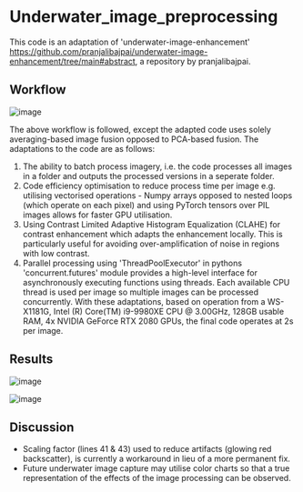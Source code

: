 # Underwater_image_preprocessing
This code is an adaptation of 'underwater-image-enhancement' https://github.com/pranjalibajpai/underwater-image-enhancement/tree/main#abstract, a repository by pranjalibajpai. 

## Workflow 
![image](https://github.com/karlroberts0401/Underwater_image_preprocessing/assets/93919314/ede4c960-aa61-4cfe-9db5-4433be96c80f)

The above workflow is followed, except the adapted code uses solely averaging-based image fusion opposed to PCA-based fusion.
The adaptations to the code are as follows:
1. The ability to batch process imagery, i.e. the code processes all images in a folder and outputs the processed versions in a seperate folder.
2. Code efficiency optimisation to reduce process time per image e.g. utilising vectorised operations - Numpy arrays opposed to nested loops (which operate on each pixel) and using PyTorch tensors over PIL images allows for faster GPU utilisation.
3. Using Contrast Limited Adaptive Histogram Equalization (CLAHE) for contrast enhancement which adapts the enhancement locally. This is particularly useful for avoiding over-amplification of noise in regions with low contrast.
4. Parallel processing using 'ThreadPoolExecutor' in pythons 'concurrent.futures' module provides a high-level interface for asynchronously executing functions using threads. Each available CPU thread is used per image so multiple images can be processed concurrently. 
With these adaptations, based on operation from a WS-X1181G, Intel (R) Core(TM) i9-9980XE CPU @ 3.00GHz, 128GB usable RAM, 4x NVIDIA GeForce RTX 2080 GPUs, the final code operates at 2s per image.

## Results

![image](https://github.com/karlroberts0401/Underwater_image_preprocessing/assets/93919314/a16f6f28-2ef7-434c-b3fc-97166aab61e8)


![image](https://github.com/karlroberts0401/Underwater_image_preprocessing/assets/93919314/14b4fc9e-c5f3-48d3-a364-920b336b3c65)

## Discussion
- Scaling factor (lines 41 & 43) used to reduce artifacts (glowing red backscatter), is currently a workaround in lieu of a more permanent fix.
- Future underwater image capture may utilise color charts so that a true representation of the effects of the image processing can be observed.
